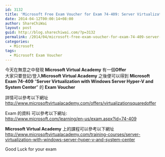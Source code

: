 ```yaml
---
id: 3132
title: 'Microsoft Free Exam Voucher for Exam 74-409: Server Virtualization with Windows Server Hyper-V and System Center &#8211; Expired on 2014-06-30'
date: 2014-04-12T00:00:14+08:00
author: ShareChiWai
layout: post
guid: http://blog.sharechiwai.com/?p=3132
permalink: /2014/04/microsoft-free-exam-voucher-for-exam-74-409-server-virtualization-with-windows-server-hyper-v-and-system-center-expired-on-2014-06-30/
categories:
  - Microsoft
tags:
  - Microsoft Exam Voucher
---
```

今天在無意之中發現 **Microsoft Virtual Academy** 有一個**Offer**  
大家只要登記/登入**Microsoft Virtual Academy** 之後便可以得到 **Microsoft Exam 74-409** &#8220;**Server Virtualization with Windows Server Hyper-V and System Center**&#8221; 的 **Exam Voucher**

詳情可以參考以下網址  
<a title="Microsoft Free Exam Voucher from Microsoft Virtual Academy" href="http://www.microsoftvirtualacademy.com/offers/virtualizationsquaredoffer" target="_blank">http://www.microsoftvirtualacademy.com/offers/virtualizationsquaredoffer</a>

Exam 的資料 可以參考以下網址:  
<a title="Microsoft Exam 74-409 - Course material" href="http://www.microsoft.com/learning/en-us/exam.aspx?id=74-409" target="_blank">http://www.microsoft.com/learning/en-us/exam.aspx?id=74-409</a>

**Microsoft Virtual Academy** 上的課程可以參考以下網址  
<a title="Server Virtualization with Windows Server Hyper-V and System Center" href="http://www.microsoftvirtualacademy.com/training-courses/server-virtualization-with-windows-server-hyper-v-and-system-center" target="_blank">http://www.microsoftvirtualacademy.com/training-courses/server-virtualization-with-windows-server-hyper-v-and-system-center</a>

Good Luck for your exam